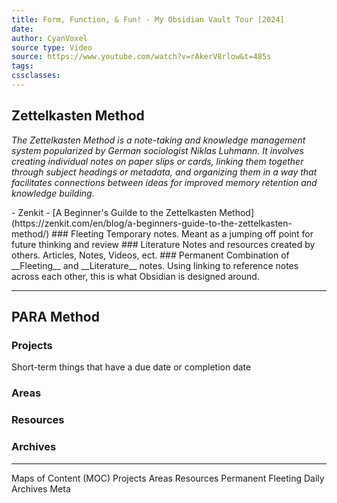 ```yaml
---
title: Form, Function, & Fun! - My Obsidian Vault Tour [2024]
date: 
author: CyanVoxel
source type: Video
source: https://www.youtube.com/watch?v=rAkerV8rlow&t=485s
tags: 
cssclasses:
---
```


## Zettelkasten Method
<p>
<i>The Zettelkasten Method is a note-taking and knowledge management system popularized by German sociologist Niklas Luhmann. It involves creating individual notes on paper slips or cards, linking them together through subject headings or metadata, and organizing them in a way that facilitates connections between ideas for improved memory retention and knowledge building.</i>
</p>
- Zenkit - [A Beginner's Guilde to the Zettelkasten Method](https://zenkit.com/en/blog/a-beginners-guide-to-the-zettelkasten-method/)
### Fleeting
Temporary notes.  Meant as a jumping off point for future thinking and review
### Literature
Notes and resources created by others.  Articles, Notes, Videos, ect.
### Permanent
Combination of __Fleeting__ and __Literature__ notes.  Using linking to reference notes across each other, this is what Obsidian is designed around.

---
## PARA Method
### Projects
Short-term things that have a due date or completion date
### Areas
### Resources
### Archives

---

Maps of Content (MOC)
Projects
Areas
Resources
Permanent
Fleeting
Daily
Archives
Meta